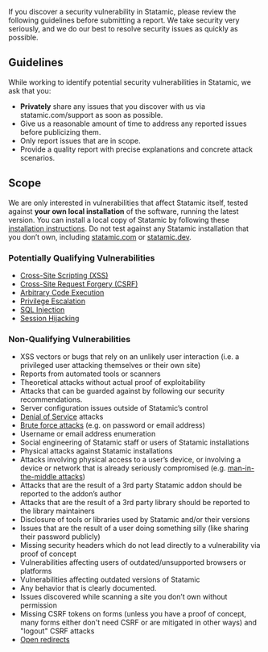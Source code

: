 If you discover a security vulnerability in Statamic, please review the following guidelines before submitting a report. We take security very seriously, and we do our best to resolve security issues as quickly as possible.

## Guidelines
While working to identify potential security vulnerabilities in Statamic, we ask that you:

- **Privately** share any issues that you discover with us via statamic.com/support as soon as possible.
- Give us a reasonable amount of time to address any reported issues before publicizing them.
- Only report issues that are in scope.
- Provide a quality report with precise explanations and concrete attack scenarios.

## Scope
We are only interested in vulnerabilities that affect Statamic itself, tested against **your own local installation** of the software, running the latest version. You can install a local copy of Statamic by following these [installation instructions](https://statamic.dev/installing). Do not test against any Statamic installation that you don’t own, including [statamic.com](https:/statamic.com) or [statamic.dev](https://statamic.dev).

### Potentially Qualifying Vulnerabilities

- [Cross-Site Scripting (XSS)](https://en.wikipedia.org/wiki/Cross-site_scripting)
- [Cross-Site Request Forgery (CSRF)](https://en.wikipedia.org/wiki/Cross-site_request_forgery)
- [Arbitrary Code Execution](https://en.wikipedia.org/wiki/Arbitrary_code_execution)
- [Privilege Escalation](https://en.wikipedia.org/wiki/Privilege_escalation)
- [SQL Injection](https://en.wikipedia.org/wiki/SQL_injection)
- [Session Hijacking](https://en.wikipedia.org/wiki/Session_hijacking)

### Non-Qualifying Vulnerabilities

- XSS vectors or bugs that rely on an unlikely user interaction (i.e. a privileged user attacking themselves or their own site)
- Reports from automated tools or scanners
- Theoretical attacks without actual proof of exploitability
- Attacks that can be guarded against by following our security recommendations.
- Server configuration issues outside of Statamic’s control
- [Denial of Service](https://en.wikipedia.org/wiki/Denial-of-service_attack) attacks
- [Brute force attacks](https://en.wikipedia.org/wiki/Brute-force_attack) (e.g. on password or email address)
- Username or email address enumeration
- Social engineering of Statamic staff or users of Statamic installations
- Physical attacks against Statamic installations
- Attacks involving physical access to a user’s device, or involving a device or network that is already seriously compromised (e.g. [man-in-the-middle attacks](https://en.wikipedia.org/wiki/Man-in-the-middle_attack))
- Attacks that are the result of a 3rd party Statamic addon should be reported to the addon’s author
- Attacks that are the result of a 3rd party library should be reported to the library maintainers
- Disclosure of tools or libraries used by Statamic and/or their versions
- Issues that are the result of a user doing something silly (like sharing their password publicly)
- Missing security headers which do not lead directly to a vulnerability via proof of concept
- Vulnerabilities affecting users of outdated/unsupported browsers or platforms
- Vulnerabilities affecting outdated versions of Statamic
- Any behavior that is clearly documented.
- Issues discovered while scanning a site you don’t own without permission
- Missing CSRF tokens on forms (unless you have a proof of concept, many forms either don't need CSRF or are mitigated in other ways) and "logout" CSRF attacks
- [Open redirects](https://cheatsheetseries.owasp.org/cheatsheets/Unvalidated_Redirects_and_Forwards_Cheat_Sheet.html)
